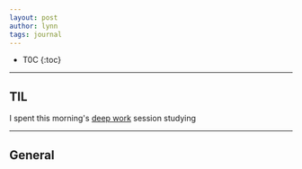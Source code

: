 ```yaml
---
layout: post
author: lynn
tags: journal 
---
```


* T0C
{:toc}

---
<!--
<a href="" target="_blank"></a>

&nbsp;

<figure><center><img src="/assets/images/" style="width:100%">
<figcaption></figcaption></center></figure><br>

[another post]({% post_url 2021-11-03-journal %}))
-->

## TIL
I spent this morning's <a href="https://www.calnewport.com/books/deep-work/" target="_blank">deep work</a>
 session studying <!--TOPIC-->

---

## General

<!--general commentary about tech ideas, projects, work-->
